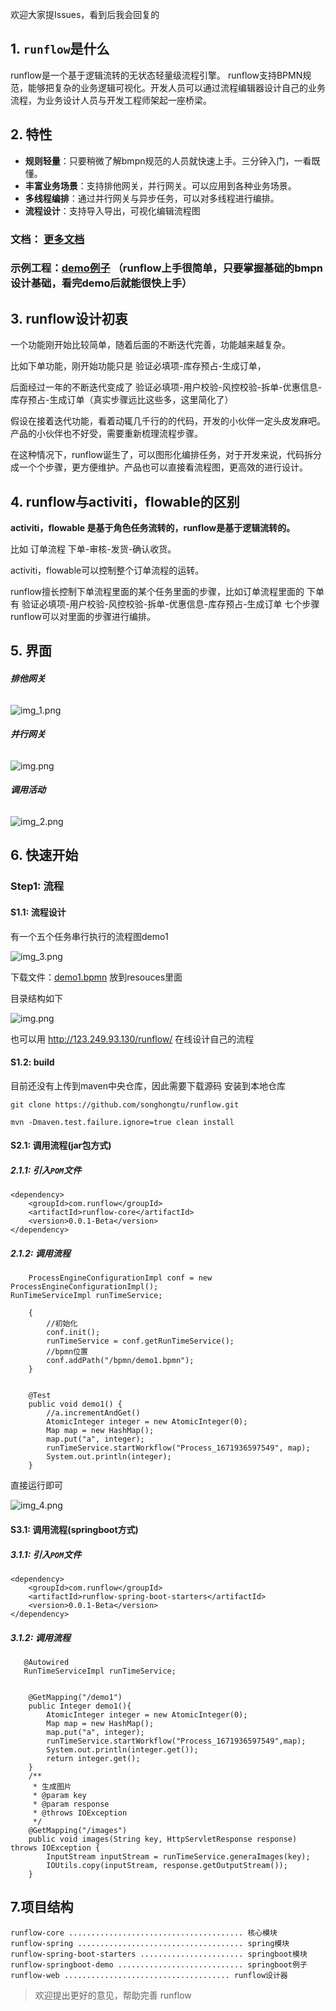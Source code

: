 欢迎大家提Issues，看到后我会回复的




## 1. `runflow`是什么
runflow是一个基于逻辑流转的无状态轻量级流程引擎。
runflow支持BPMN规范，能够把复杂的业务逻辑可视化。开发人员可以通过流程编辑器设计自己的业务流程，为业务设计人员与开发工程师架起一座桥梁。
## 2. 特性
- **规则轻量**：只要稍微了解bmpn规范的人员就快速上手。三分钟入门，一看既懂。
- **丰富业务场景**：支持排他网关，并行网关。可以应用到各种业务场景。
- **多线程编排**：通过并行网关与异步任务，可以对多线程进行编排。
- **流程设计**：支持导入导出，可视化编辑流程图



### 文档： [更多文档](../../wiki)
### 示例工程：[demo例子](./runflow-springboot-demo/)    （runflow上手很简单，只要掌握基础的bmpn设计基础，看完demo后就能很快上手）




## 3. runflow设计初衷
一个功能刚开始比较简单，随着后面的不断迭代完善，功能越来越复杂。

比如下单功能，刚开始功能只是 验证必填项-库存预占-生成订单，

后面经过一年的不断迭代变成了 验证必填项-用户校验-风控校验-拆单-优惠信息-库存预占-生成订单（真实步骤远比这些多，这里简化了）

假设在接着迭代功能，看着动辄几千行的的代码，开发的小伙伴一定头皮发麻吧。产品的小伙伴也不好受，需要重新梳理流程步骤。

在这种情况下，runflow诞生了，可以图形化编排任务，对于开发来说，代码拆分成一个个步骤，更方便维护。产品也可以直接看流程图，更高效的进行设计。

## 4. runflow与activiti，flowable的区别
 **activiti，flowable 是基于角色任务流转的，runflow是基于逻辑流转的。**

 比如 订单流程 下单-审核-发货-确认收货。

 activiti，flowable可以控制整个订单流程的运转。

 runflow擅长控制下单流程里面的某个任务里面的步骤，比如订单流程里面的 下单有 验证必填项-用户校验-风控校验-拆单-优惠信息-库存预占-生成订单 七个步骤
runflow可以对里面的步骤进行编排。


## 5. 界面

###### **排他网关**

![img_1.png](static/img/img_1.png)

###### **并行网关**

![img.png](static/img/img.png)

###### **调用活动**

![img_2.png](static/img/img.png)

## 6. 快速开始
### Step1: 流程
#### S1.1: 流程设计

有一个五个任务串行执行的流程图demo1

![img_3.png](static/img/img_3.png)

下载文件：[demo1.bpmn](static/bpmn/demo1.bpmn) 放到resouces里面

目录结构如下

![img.png](static/img/img5.png)

也可以用 http://123.249.93.130/runflow/ 在线设计自己的流程

#### S1.2: build

目前还没有上传到maven中央仓库，因此需要下载源码 安装到本地仓库

~~~
git clone https://github.com/songhongtu/runflow.git

mvn -Dmaven.test.failure.ignore=true clean install

~~~



#### S2.1: 调用流程(jar包方式)

##### 2.1.1: 引入`POM`文件
~~~
<dependency>
    <groupId>com.runflow</groupId>
    <artifactId>runflow-core</artifactId>
    <version>0.0.1-Beta</version>
</dependency>
~~~



##### 2.1.2: 调用流程
~~~
    ProcessEngineConfigurationImpl conf = new ProcessEngineConfigurationImpl();
RunTimeServiceImpl runTimeService;

    {
        //初始化
        conf.init();
        runTimeService = conf.getRunTimeService();
        //bpmn位置
        conf.addPath("/bpmn/demo1.bpmn");
    }


    @Test
    public void demo1() {
        //a.incrementAndGet()
        AtomicInteger integer = new AtomicInteger(0);
        Map map = new HashMap();
        map.put("a", integer);
        runTimeService.startWorkflow("Process_1671936597549", map);
        System.out.println(integer);
    }
~~~
直接运行即可

![img_4.png](static/img/img_4.png)

#### S3.1: 调用流程(springboot方式)

##### 3.1.1: 引入`POM`文件
~~~
<dependency>
    <groupId>com.runflow</groupId>
    <artifactId>runflow-spring-boot-starters</artifactId>
    <version>0.0.1-Beta</version>
</dependency>
~~~

##### 3.1.2: 调用流程
~~~
   @Autowired
   RunTimeServiceImpl runTimeService;


    @GetMapping("/demo1")
    public Integer demo1(){
        AtomicInteger integer = new AtomicInteger(0);
        Map map = new HashMap();
        map.put("a", integer);
        runTimeService.startWorkflow("Process_1671936597549",map);
        System.out.println(integer.get());
        return integer.get();
    }
    /**
     * 生成图片
     * @param key
     * @param response
     * @throws IOException
     */
    @GetMapping("/images")
    public void images(String key, HttpServletResponse response) throws IOException {
        InputStream inputStream = runTimeService.generaImages(key);
        IOUtils.copy(inputStream, response.getOutputStream());
    }
~~~

## 7.项目结构

~~~
runflow-core ....................................... 核心模块
runflow-spring ..................................... spring模块
runflow-spring-boot-starters ....................... springboot模块
runflow-springboot-demo ............................ springboot例子
runflow-web ..................................... runflow设计器
~~~

> 欢迎提出更好的意见，帮助完善 runflow




